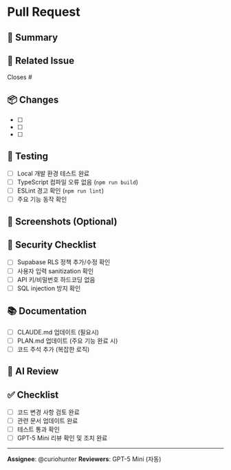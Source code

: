 # Pull Request

## 📝 Summary
<!-- PR의 목적과 변경 사항을 간단히 설명해주세요 -->

## 🔗 Related Issue
<!-- 관련 이슈가 있다면 연결해주세요 -->
Closes #

## 📦 Changes
<!-- 변경된 내용을 체크리스트로 작성해주세요 -->
- [ ]
- [ ]
- [ ]

## 🧪 Testing
<!-- 테스트 방법과 결과를 작성해주세요 -->
- [ ] Local 개발 환경 테스트 완료
- [ ] TypeScript 컴파일 오류 없음 (`npm run build`)
- [ ] ESLint 경고 확인 (`npm run lint`)
- [ ] 주요 기능 동작 확인

## 📸 Screenshots (Optional)
<!-- UI 변경이 있다면 스크린샷을 첨부해주세요 -->

## 🔐 Security Checklist
- [ ] Supabase RLS 정책 추가/수정 확인
- [ ] 사용자 입력 sanitization 확인
- [ ] API 키/비밀번호 하드코딩 없음
- [ ] SQL injection 방지 확인

## 📚 Documentation
- [ ] CLAUDE.md 업데이트 (필요시)
- [ ] PLAN.md 업데이트 (주요 기능 완료 시)
- [ ] 코드 주석 추가 (복잡한 로직)

## 🤖 AI Review
<!-- GPT-5 Mini 리뷰가 자동으로 추가됩니다 -->
<!-- Critical 이슈가 있으면 머지가 블록됩니다 -->

## ✅ Checklist
- [ ] 코드 변경 사항 검토 완료
- [ ] 관련 문서 업데이트 완료
- [ ] 테스트 통과 확인
- [ ] GPT-5 Mini 리뷰 확인 및 조치 완료

---

**Assignee**: @curiohunter
**Reviewers**: GPT-5 Mini (자동)
